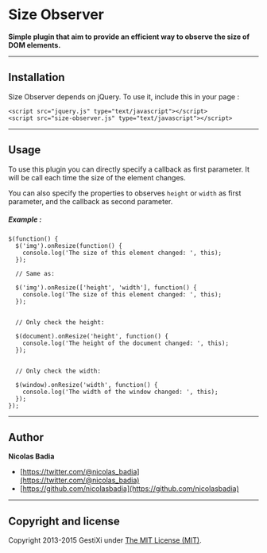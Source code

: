Size Observer
=============

**Simple plugin that aim to provide an efficient way to observe the size of DOM elements.**

------

## Installation ##

Size Observer depends on jQuery. To use it, include this in your page :

    <script src="jquery.js" type="text/javascript"></script>
    <script src="size-observer.js" type="text/javascript"></script>

------

## Usage ##

To use this plugin you can directly specify a callback as first
parameter. It will be call each time the size of the element changes.

You can also specify the properties to observes `height` or `width`
as first parameter, and the callback as second parameter.


##### Example :

    $(function() {
      $('img').onResize(function() {
        console.log('The size of this element changed: ', this);
      });

      // Same as:

      $('img').onResize(['height', 'width'], function() {
        console.log('The size of this element changed: ', this);
      });


      // Only check the height:

      $(document).onResize('height', function() {
        console.log('The height of the document changed: ', this);
      });


      // Only check the width:

      $(window).onResize('width', function() {
        console.log('The width of the window changed: ', this);
      });
    });

------

## Author ##

**Nicolas Badia**

+ [https://twitter.com/@nicolas_badia](https://twitter.com/@nicolas_badia)
+ [https://github.com/nicolasbadia](https://github.com/nicolasbadia)


------

## Copyright and license

Copyright 2013-2015 GestiXi under [The MIT License (MIT)](LICENSE).
